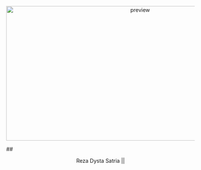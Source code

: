 
<p align="center">
<img src="https://live.staticflickr.com/65535/52725192497_7d01841dfe_b.jpg" width="700" height="360" alt="preview">  
</p>
## <p align="center">Reza Dysta Satria ||  </p>



<!--
**dyzzta/dyzzta** is a ✨ _special_ ✨ repository because its `README.md` (this file) appears on your GitHub profile.

Here are some ideas to get you started:
<a data-flickr-embed="true" href="https://www.flickr.com/photos/197661703@N05/52726175488/in/dateposted-public/" title="Picsart_23-03-04_21-56-21-316"></a><script async src="//embedr.flickr.com/assets/client-code.js" charset="utf-8"></script>
- 🔭 I’m currently working on .
<a data-flickr-embed="true" href="https://www.flickr.com/photos/197661703@N05/52725192497/in/dateposted-public/" title="preview"><img src="https://live.staticflickr.com/65535/52725192497_7d01841dfe_b.jpg" width="1024" height="576" alt="preview"></a><script async src="//embedr.flickr.com/assets/client-code.js" charset="utf-8"></script>
- 🌱 I’m currently learning ...
- 👯 I’m looking to colbote 
- 🤔 I’m looking for help with ...
- 💬 Ask me about ...
- 📫 How to reach me: .

-->

